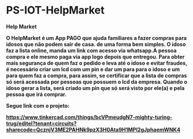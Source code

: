 # PS-IOT-HelpMarket
<b>Help Market

O HelpMarket é um App PAGO que ajuda familiares a fazer compras para idosos que não podem sair de casa. de uma forma bem simples.
O idoso faz a lista online, manda um link com acesso via whatsapp.A pessoa compra e ele mesmo paga via app logo depois que entregou. 
Para obter mais segurança de quem faz o pedido e leva até o idoso e evitar fraudes, é necessário criar um lcd com um pin e dar um para para o idoso e um para quem faz a compra, para assim, se certificar que a lista de compras só será acessada por pessoas que possuem o lcd da empresa. Quando o idoso gerar a lista, será criado um pin que só será visto por ele(a) e pela pessoa que irá comprar.

<b>Segue link com o projeto:

https://www.tinkercad.com/things/bcVPmeudgN7-mighty-turing-trug/editel?tenant=circuits?sharecode=QcznjV3ME2PAHNk9pzX3H0Ata9H1MPl2gJphaemWNK4
